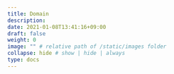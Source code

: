 ```yaml
---
title: Domain
description:
date: 2021-01-08T13:41:16+09:00
draft: false
weight: 0
image: "" # relative path of /static/images folder
collapse: hide # show | hide | always
type: docs
---
```

